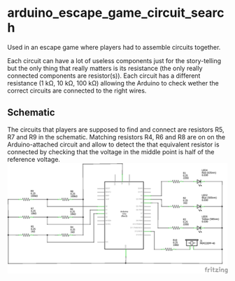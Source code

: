 # arduino_escape_game_circuit_search
Used in an escape game where players had to assemble circuits together.

Each circuit can have a lot of useless components just for the story-telling but the only thing that really matters is its resistance (the only really connected components are resistor(s)). Each circuit has a different resistance (1 kΩ, 10 kΩ, 100 kΩ) allowing the Arduino to check wether the correct circuits are connected to the right wires.

## Schematic
The circuits that players are supposed to find and connect are resistors R5, R7 and R9 in the schematic. Matching resistors R4, R6 and R8 are on on the Arduino-attached circuit and allow to detect the that equivalent resistor is connected by checking that the voltage in the middle point is half of the reference voltage.
![Schematic](escape_game_circuit_search_schematic_schem.png?raw=true)
